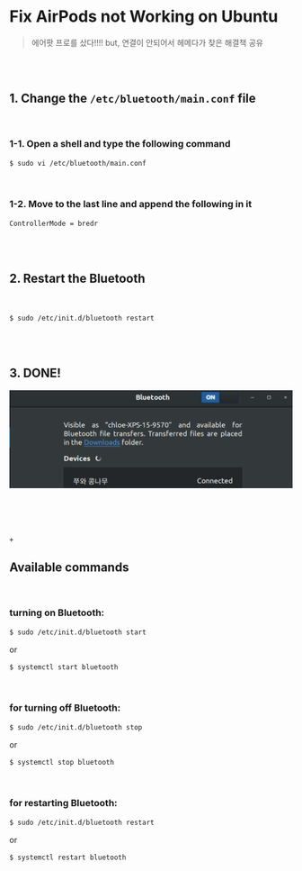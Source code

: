 # Fix AirPods not Working on Ubuntu

> 에어팟 프로를 샀다!!!! but, 연결이 안되어서 헤메다가 찾은 해결책 공유

<br>

<br>

## 1. Change the `/etc/bluetooth/main.conf` file

<br>

### 1-1. Open a shell and type the following command

```bash
$ sudo vi /etc/bluetooth/main.conf
```

<br>

### 1-2. Move to the last line and append the following in it

```bash
ControllerMode = bredr
```

<br>

<br>

## 2.  Restart the Bluetooth

<br>

```bash
$ sudo /etc/init.d/bluetooth restart
```

<br>

<br>

## 3.  DONE!

![image-20200705165824130](../../images/image-20200705165824130.png)

<br>

<br>

<br>

`+`

## Available commands

<br>

### turning on Bluetooth:

```bash
$ sudo /etc/init.d/bluetooth start
```

or

```bash
$ systemctl start bluetooth
```

<br>

### for turning off Bluetooth:

```bash
$ sudo /etc/init.d/bluetooth stop
```

or

```bash
$ systemctl stop bluetooth
```

<br>

### for restarting Bluetooth:

``` bash
$ sudo /etc/init.d/bluetooth restart
```

or

```bash
$ systemctl restart bluetooth
```



